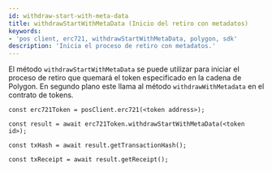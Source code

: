 ```yaml
---
id: withdraw-start-with-meta-data
title: withdrawStartWithMetaData (Inicio del retiro con metadatos)
keywords:
- 'pos client, erc721, withdrawStartWithMetaData, polygon, sdk'
description: 'Inicia el proceso de retiro con metadatos.'
---
```


El método `withdrawStartWithMetaData` se puede utilizar para iniciar el proceso de retiro que quemará el token especificado en la cadena de Polygon. En segundo plano este llama al método `withdrawWithMetadata` en el contrato de tokens.


```
const erc721Token = posClient.erc721(<token address>);

const result = await erc721Token.withdrawStartWithMetaData(<token id>);

const txHash = await result.getTransactionHash();

const txReceipt = await result.getReceipt();

```
